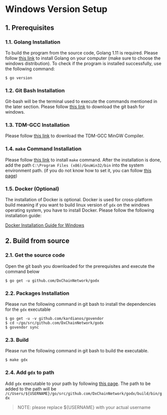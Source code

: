 # Windows Version Setup

## 1. Prerequisites

### 1.1. Golang Installation

To build the program from the source code, Golang 1.11 is required. Please follow [this link](https://golang.org/doc/install) to install Golang on your computer (make sure to choose the windows distribution). To check if the program is installed successfully, use the following command:

```shell
$ go version
```

### 1.2. Git Bash Installation

Git-bash will be the terminal used to execute the commands mentioned in the later section. Please follow [this link](https://gitforwindows.org) to download the git bash for windows. 

### 1.3. TDM-GCC Installation

Please follow [this link](https://sourceforge.net/projects/tdm-gcc/) to download the TDM-GCC MinGW Compiler.

### 1.4. `make` Command Installation

Please follow [this link](https://sourceforge.net/projects/gnuwin32/files/make/3.81/make-3.81.exe/download?use_mirror=iweb&download=) to install `make` command. After the installation is done, add the path `C:\Program Files (x86)/GnuWin32/bin` into the system environment path. (if you do not know how to set it, you can follow [this page](https://www.java.com/en/download/help/path.xml))

### 1.5. Docker (Optional)

The installation of Docker is optional. Docker is used for cross-platform build meaning if you want to build linux version of `gdx` on the windows operating system, you have to install Docker. Please follow the following installation guide:

[Docker Installation Guide for Windows](https://docs.docker.com/docker-for-windows/install/)

## 2. Build from source

### 2.1. Get the source code

Open the git bash you downloaded for the prerequisites and execute the command below

```shell
$ go get -u github.com/DxChainNetwork/godx
```

### 2.2. Packages Installation

Please run the following command in git bash to install the dependencies for the `gdx` executable

```shell
$ go get -u -v github.com/kardianos/govendor
$ cd ~/go/src/github.com/DxChainNetwork/godx
$ govendor sync
```

### 2.3. Build

Please run the following command in git bash to build the executable.

```shell
$ make gdx
```

### 2.4. Add `gdx` to path

Add `gdx` executable to your path by following [this page](https://www.java.com/en/download/help/path.xml). The path to be added to the path will be `/c/Users/${USERNAME}/go/src/github.com/DxChainNetwork/godx/build/bin/gdx`

> NOTE: please replace  ${USERNAME} with your actual username